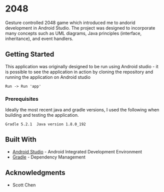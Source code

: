 # 2048

Gesture controlled 2048 game which introduced me to andorid development in Android Studio. The project was designed to incorporate many concepts such as UML diagrams, Java principles (interface, inheritance), and event handlers.  


## Getting Started

This application was originally designed to be run using Android studio - it is possible to see the application in action by cloning the repository and running the application on Android studio 

```
Run -> Run 'app'
```

### Prerequisites

Ideally the most recent java and gradle versions, I used the following when building and testing the application.

```
Gradle 5.2.1  Java version 1.8.0_192
```

## Built With

* [Android Studio](https://developer.android.com/studio) - Android Integrated Development Environment 
* [Gradle](https://gradle.org/) - Dependency Management


## Acknowledgments 

* Scott Chen
